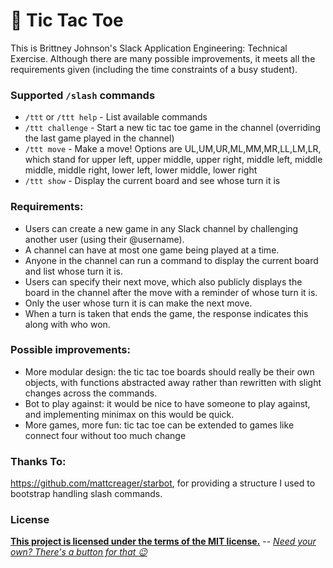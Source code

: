 # 🗿 Tic Tac Toe

This is Brittney Johnson's Slack Application Engineering: Technical Exercise. Although there are many possible improvements, it meets all the requirements given (including the time constraints of a busy student). 

### Supported `/slash` commands

- `/ttt` or `/ttt help` - List available commands
- `/ttt challenge` - Start a new tic tac toe game in the channel (overriding the last game played in the channel)
- `/ttt move` - Make a move! Options are UL,UM,UR,ML,MM,MR,LL,LM,LR, which stand for upper left, upper middle, upper right, middle left, middle middle, middle right, lower left, lower middle, lower right
- `/ttt show` - Display the current board and see whose turn it is

### Requirements:
- Users can create a new game in any Slack channel by challenging another user (using their @username).
- A channel can have at most one game being played at a time.
- Anyone in the channel can run a command to display the current board and list whose turn it is.
- Users can specify their next move, which also publicly displays the board in the channel after the move with a reminder of whose turn it is.
- Only the user whose turn it is can make the next move.
- When a turn is taken that ends the game, the response indicates this along with who won.

### Possible improvements:
- More modular design: the tic tac toe boards should really be their own objects, with functions abstracted away rather than rewritten with slight changes across the commands. 
- Bot to play against: it would be nice to have someone to play against, and implementing minimax on this would be quick. 
- More games, more fun: tic tac toe can be extended to games like connect four without too much change

### Thanks To:

https://github.com/mattcreager/starbot, for providing a structure I used to bootstrap handling slash commands. 

### License

**[This project is licensed under the terms of the MIT license.](http://license-me.herokuapp.com)**
 -- [_Need your own? There's a button for that :wink:_](https://github.com/mattcreager/license)
